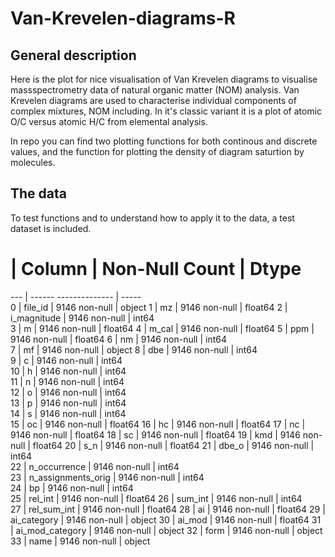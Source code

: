# Van-Krevelen-diagrams-R
## General description
Here is the plot for nice visualisation of Van Krevelen diagrams to visualise massspectrometry data of natural organic matter (NOM) analysis.
Van Krevelen diagrams are used to characterise individual components of complex mixtures, NOM including. In it's classic variant it is a plot of atomic O/C versus atomic H/C from elemental analysis.

In repo you can find two plotting functions for both continous and discrete values, and the function for plotting the density of diagram saturtion by molecules. 


## The data
To test functions and to understand how to apply it to the data, a test dataset is included. 
#   | Column             | Non-Null Count | Dtype  
--- | ------              --------------  | -----  
 0  | file_id            | 9146 non-null  | object 
 1  | mz                 | 9146 non-null  | float64
 2  | i_magnitude        | 9146 non-null  | int64  
 3  | m                  | 9146 non-null  | float64
 4  | m_cal              | 9146 non-null  | float64
 5  | ppm                | 9146 non-null  | float64
 6  | nm                 | 9146 non-null  | int64  
 7  | mf                 | 9146 non-null  | object 
 8  | dbe                | 9146 non-null  | int64  
 9  | c                  | 9146 non-null  | int64  
 10 | h                  | 9146 non-null  | int64  
 11 | n                  | 9146 non-null  | int64  
 12 | o                  | 9146 non-null  | int64  
 13 | p                  | 9146 non-null  | int64  
 14 | s                  | 9146 non-null  | int64  
 15 | oc                 | 9146 non-null  | float64
 16 | hc                 | 9146 non-null  | float64
 17 | nc                 | 9146 non-null  | float64
 18 | sc                 | 9146 non-null  | float64
 19 | kmd                | 9146 non-null  | float64
 20 | s_n                | 9146 non-null  | float64
 21 | dbe_o              | 9146 non-null  | int64  
 22 | n_occurrence       | 9146 non-null  | int64  
 23 | n_assignments_orig | 9146 non-null  | int64  
 24 | bp                 | 9146 non-null  | int64  
 25 | rel_int            | 9146 non-null  | float64
 26 | sum_int            | 9146 non-null  | int64  
 27 | rel_sum_int        | 9146 non-null  | float64
 28 | ai                 | 9146 non-null  | float64
 29 | ai_category        | 9146 non-null  | object 
 30 | ai_mod             | 9146 non-null  | float64
 31 | ai_mod_category    | 9146 non-null  | object 
 32 | form               | 9146 non-null  | object 
 33 | name               | 9146 non-null  | object 
